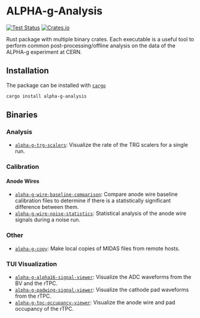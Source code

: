 # ALPHA-g-Analysis

[![Test Status](https://github.com/DJDuque/alpha-g/actions/workflows/rust.yml/badge.svg)](https://github.com/DJDuque/alpha-g/actions/workflows/rust.yml)
[![Crates.io](https://img.shields.io/crates/v/alpha-g-analysis?labelColor=383f47)](https://crates.io/crates/alpha-g-analysis)

Rust package with multiple binary crates. Each executable is a useful tool to 
perform common post-processing/offline analysis on the data of the ALPHA-g 
experiment at CERN.

## Installation

The package can be installed with
[`cargo`](https://doc.rust-lang.org/cargo/getting-started/installation.html)

```bash
cargo install alpha-g-analysis
```

## Binaries

### Analysis

- [`alpha-g-trg-scalers`](src/bin/alpha-g-trg-scalers/README.md):
Visualize the rate of the TRG scalers for a single run.

### Calibration

#### Anode Wires

- [`alpha-g-wire-baseline-comparison`](src/bin/alpha-g-wire-baseline-comparison/README.md):
Compare anode wire baseline calibration files to determine if there is a
statistically significant difference between them.
- [`alpha-g-wire-noise-statistics`](src/bin/alpha-g-wire-noise-statistics/README.md):
Statistical analysis of the anode wire signals during a noise run.

### Other

- [`alpha-g-copy`](src/bin/alpha-g-copy/README.md): Make local copies of MIDAS 
files from remote hosts.

### TUI Visualization

- [`alpha-g-alpha16-signal-viewer`](src/bin/alpha-g-alpha16-signal-viewer/README.md): 
Visualize the ADC waveforms from the BV and the rTPC.
- [`alpha-g-padwing-signal-viewer`](src/bin/alpha-g-padwing-signal-viewer/README.md):
Visualize the cathode pad waveforms from the rTPC.
- [`alpha-g-tpc-occupancy-viewer`](src/bin/alpha-g-tpc-occupancy-viewer/README.md):
Visualize the anode wire and pad occupancy of the rTPC.

